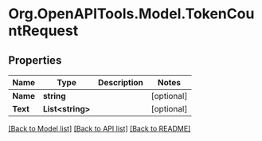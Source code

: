 # Org.OpenAPITools.Model.TokenCountRequest

## Properties

Name | Type | Description | Notes
------------ | ------------- | ------------- | -------------
**Name** | **string** |  | [optional] 
**Text** | **List&lt;string&gt;** |  | [optional] 

[[Back to Model list]](../README.md#documentation-for-models) [[Back to API list]](../README.md#documentation-for-api-endpoints) [[Back to README]](../README.md)

